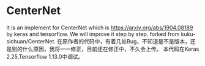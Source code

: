 # CenterNet
It is an implement for CenterNet which is https://arxiv.org/abs/1904.08189 by keras and tensorflow. 
We will improve it step by step.
forked from kuku-sichuan/CenterNet.
在原作者的代码中，有着几处Bug，不知道是不是版本，还是别的什么原因，我将一一修正，目前还在修正中，不久会上传。
本代码在Keras 2.25,Tensorflow 1.13.0中调试。
